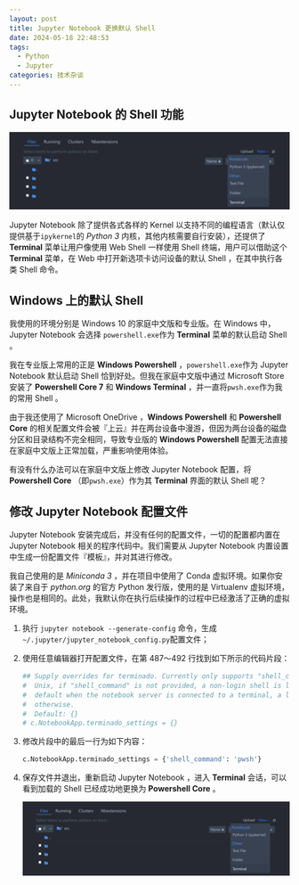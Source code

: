 ```yaml
---
layout: post
title: Jupyter Notebook 更换默认 Shell
date: 2024-05-18 22:48:53
tags:
  - Python
  - Jupyter
categories: 技术杂谈
---
```


## Jupyter Notebook 的 Shell 功能

![Jupyter Notebook 主界面](jupyter-notebook-switch-default-shell/bfa7682b7f104209ba998fc5c0171536.png)

Jupyter Notebook 除了提供各式各样的 Kernel 以支持不同的编程语言（默认仅提供基于`ipykernel`的 *Python 3* 内核，其他内核需要自行安装），还提供了 **Terminal** 菜单让用户像使用 Web Shell 一样使用 Shell 终端，用户可以借助这个 **Terminal** 菜单，在 Web 中打开新选项卡访问设备的默认 Shell ，在其中执行各类 Shell 命令。

## Windows 上的默认 Shell

我使用的环境分别是 Windows 10 的家庭中文版和专业版。在 Windows 中，Jupyter Notebook 会选择 `powershell.exe`作为 **Terminal** 菜单的默认启动 Shell 。

我在专业版上常用的正是 **Windows Powershell** ，`powershell.exe`作为 Jupyter Notebook 默认启动 Shell 恰到好处。但我在家庭中文版中通过 Microsoft Store 安装了 **Powershell Core 7** 和 **Windows Terminal** ，并一直将`pwsh.exe`作为我的常用 Shell 。

由于我还使用了 Microsoft OneDrive ，**Windows Powershell** 和 **Powershell Core** 的相关配置文件会被『上云』并在两台设备中漫游，但因为两台设备的磁盘分区和目录结构不完全相同，导致专业版的 **Windows Powershell** 配置无法直接在家庭中文版上正常加载，严重影响使用体验。

有没有什么办法可以在家庭中文版上修改 Jupyter Notebook 配置，将 **Powershell Core** （即`pwsh.exe`）作为其 **Terminal** 界面的默认 Shell 呢？

## 修改 Jupyter Notebook 配置文件

Jupyter Notebook 安装完成后，并没有任何的配置文件，一切的配置都内置在 Jupyter Notebook 相关的程序代码中。我们需要从 Jupyter Notebook 内置设置中生成一份配置文件『模板』，并对其进行修改。

我自己使用的是 *Miniconda 3* ，并在项目中使用了 Conda 虚拟环境。如果你安装了来自于 *python.org* 的官方 Python 发行版，使用的是 Virtualenv 虚拟环境，操作也是相同的。此处，我默认你在执行后续操作的过程中已经激活了正确的虚拟环境。

1. 执行 `jupyter notebook --generate-config` 命令，生成 `~/.jupyter/jupyter_notebook_config.py`配置文件；

2. 使用任意编辑器打开配置文件，在第 487～492 行找到如下所示的代码片段：

   ```python
   ## Supply overrides for terminado. Currently only supports "shell_command". On
   #  Unix, if "shell_command" is not provided, a non-login shell is launched by
   #  default when the notebook server is connected to a terminal, a login shell
   #  otherwise.
   #  Default: {}
   # c.NotebookApp.terminado_settings = {}
   ```

3. 修改片段中的最后一行为如下内容：

   ```python
   c.NotebookApp.terminado_settings = {'shell_command': 'pwsh'}
   ```

4. 保存文件并退出，重新启动 Jupyter Notebook ，进入 **Terminal** 会话，可以看到加载的 Shell 已经成功地更换为 **Powershell Core** 。

   ![修改后的终端界面](jupyter-notebook-switch-default-shell/bfa7682b7f104209ba998fc5c0171536.png)
